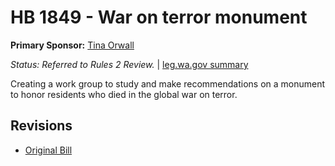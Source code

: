 # HB 1849 - War on terror monument
**Primary Sponsor:** [Tina Orwall](/person/leg/tina.orwall.md)

*Status: Referred to Rules 2 Review.* | [leg.wa.gov summary](https://app.leg.wa.gov/billsummary?BillNumber=1849&Year=2021)

Creating a work group to study and make recommendations on a monument to honor residents who died in the global war on terror.

## Revisions
* [Original Bill](1/)